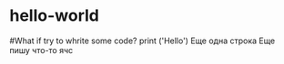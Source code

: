 # hello-world

#What if try to whrite some code?
print ('Hello')
Еще одна строка
Еще пишу что-то
ячс
